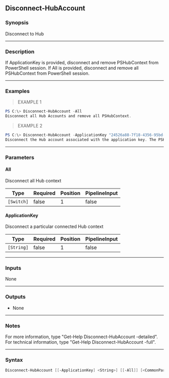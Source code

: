 Disconnect-HubAccount
---------------------

### Synopsis
Disconnect to Hub

---

### Description

If ApplicationKey is provided, disconnect and remove PSHubContext from PowerShell session. If All is provided, disconnect and remove all PSHubContext from PowerShell session.

---

### Examples
> EXAMPLE 1

```PowerShell
PS C:\> Disconnect-HubAccount -All
Disconnect all Hub Accounts and remove all PSHubContext.
```
> EXAMPLE 2

```PowerShell
PS C:\> Disconnect-HubAccount -ApplicationKey "24526a88-7f18-4356-95bd-11690f7bc59b;468ce2d5-ea4b-42ff-bc02-d93c71b4e554"
Disconnect the Hub account associated with the application key. The PSHubContext will also be removed.
```

---

### Parameters
#### **All**
Disconnect all Hub context

|Type      |Required|Position|PipelineInput|
|----------|--------|--------|-------------|
|`[Switch]`|false   |1       |false        |

#### **ApplicationKey**
Disconnect a particular connected Hub context

|Type      |Required|Position|PipelineInput|
|----------|--------|--------|-------------|
|`[String]`|false   |1       |false        |

---

### Inputs
None

---

### Outputs
* None

---

### Notes
For more information, type "Get-Help Disconnect-HubAccount -detailed". For technical information, type "Get-Help Disconnect-HubAccount -full".

---

### Syntax
```PowerShell
Disconnect-HubAccount [[-ApplicationKey] <String>] [[-All]] [<CommonParameters>]
```
